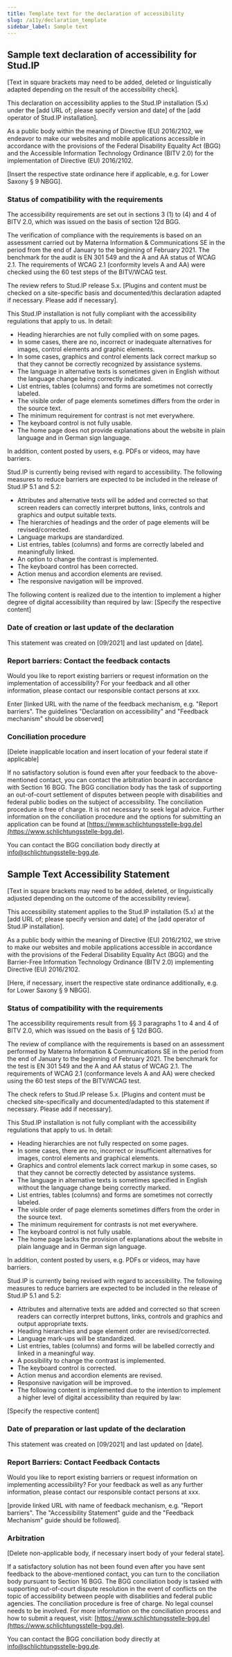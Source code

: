 ```yaml
---
title: Template text for the declaration of accessibility
slug: /a11y/declaration_template
sidebar_label: Sample text
---
```



## Sample text declaration of accessibility for Stud.IP


[Text in square brackets may need to be added, deleted or linguistically adapted depending on the result of the accessibility check].


This declaration on accessibility applies to the Stud.IP installation (5.x) under the [add URL of; please specify version and date] of the [add operator of Stud.IP installation].


As a public body within the meaning of Directive (EU) 2016/2102, we endeavor to make our websites and mobile applications accessible in accordance with the provisions of the Federal Disability Equality Act (BGG) and the Accessible Information Technology Ordinance (BITV 2.0) for the implementation of Directive (EU) 2016/2102.


[Insert the respective state ordinance here if applicable, e.g. for Lower Saxony § 9 NBGG].


### Status of compatibility with the requirements


The accessibility requirements are set out in sections 3 (1) to (4) and 4 of BITV 2.0, which was issued on the basis of section 12d BGG.


The verification of compliance with the requirements is based on
an assessment carried out by Materna Information & Communications SE in the period from the end of January to the beginning of February 2021. The benchmark for the audit is EN 301 549 and the A and AA status of WCAG 2.1. The requirements of WCAG 2.1 (conformity levels A and AA) were checked using the 60 test steps of the BITV/WCAG test.


The review refers to Stud.IP release 5.x. [Plugins and content must be checked on a site-specific basis and documented/this declaration adapted if necessary. Please add if necessary].


This Stud.IP installation is not fully compliant with the accessibility regulations that apply to us. In detail:


- Heading hierarchies are not fully complied with on some pages.
- In some cases, there are no, incorrect or inadequate alternatives for images, control elements and graphic elements.
- In some cases, graphics and control elements lack correct markup so that they cannot be correctly recognized by assistance systems.
- The language in alternative texts is sometimes given in English without the language change being correctly indicated.
- List entries, tables (columns) and forms are sometimes not correctly labeled.
- The visible order of page elements sometimes differs from the order in the source text.
- The minimum requirement for contrast is not met everywhere.
- The keyboard control is not fully usable.
- The home page does not provide explanations about the website in plain language and in German sign language.


In addition, content posted by users, e.g. PDFs or videos, may have barriers.


Stud.IP is currently being revised with regard to accessibility. The following measures to reduce barriers are expected to be included in the release of Stud.IP 5.1 and 5.2:


- Attributes and alternative texts will be added and corrected so that screen readers can correctly interpret buttons, links, controls and graphics and output suitable texts.
- The hierarchies of headings and the order of page elements will be revised/corrected.
- Language markups are standardized.
- List entries, tables (columns) and forms are correctly labeled and meaningfully linked.
- An option to change the contrast is implemented.
- The keyboard control has been corrected.
- Action menus and accordion elements are revised.
- The responsive navigation will be improved.


The following content is realized due to the intention to implement a higher degree of digital accessibility than required by law:
[Specify the respective content]


### Date of creation or last update of the declaration


This statement was created on [09/2021] and last updated on [date].


### Report barriers: Contact the feedback contacts


Would you like to report existing barriers or request information on the implementation of accessibility? For your feedback and all other information, please contact our responsible contact persons at xxx.


Enter [linked URL with the name of the feedback mechanism, e.g. "Report barriers". The guidelines "Declaration on accessibility" and "Feedback mechanism" should be observed]


### Conciliation procedure


[Delete inapplicable location and insert location of your federal state if applicable]


If no satisfactory solution is found even after your feedback to the above-mentioned contact, you can contact the arbitration board in accordance with Section 16 BGG. The BGG conciliation body has the task of supporting an out-of-court settlement of disputes between people with disabilities and federal public bodies on the subject of accessibility. The conciliation procedure is free of charge. It is not necessary to seek legal advice. Further information on the conciliation procedure and the options for submitting an application can be found at [https://www.schlichtungsstelle-bgg.de](https://www.schlichtungsstelle-bgg.de).


You can contact the BGG conciliation body directly at info@schlichtungsstelle-bgg.de.


## Sample Text Accessibility Statement


[Text in square brackets may need to be added, deleted, or linguistically adjusted depending on the outcome of the accessibility review].


This accessibility statement applies to the Stud.IP installation (5.x) at the [add URL of; please specify version and date] of the [add operator of Stud.IP installation].


As a public body within the meaning of Directive (EU) 2016/2102, we strive to make our websites and mobile applications accessible in accordance with the provisions of the Federal Disability Equality Act (BGG) and the Barrier-Free Information Technology Ordinance (BITV 2.0) implementing Directive (EU) 2016/2102.


[Here, if necessary, insert the respective state ordinance additionally, e.g. for Lower Saxony § 9 NBGG].


### Status of compatibility with the requirements


The accessibility requirements result from §§ 3 paragraphs 1 to 4 and 4 of BITV 2.0, which was issued on the basis of § 12d BGG.


The review of compliance with the requirements is based on
an assessment performed by Materna Information & Communications SE in the period from the end of January to the beginning of February 2021. The benchmark for the test is EN 301 549 and the A and AA status of WCAG 2.1. The requirements of WCAG 2.1 (conformance levels A and AA) were checked using the 60 test steps of the BITV/WCAG test.


The check refers to Stud.IP release 5.x. [Plugins and content must be checked site-specifically and documented/adapted to this statement if necessary. Please add if necessary].


This Stud.IP installation is not fully compliant with the accessibility regulations that apply to us. In detail:


- Heading hierarchies are not fully respected on some pages.
- In some cases, there are no, incorrect or insufficient alternatives for images, control elements and graphical elements.
- Graphics and control elements lack correct markup in some cases, so that they cannot be correctly detected by assistance systems.
- The language in alternative texts is sometimes specified in English without the language change being correctly marked.
- List entries, tables (columns) and forms are sometimes not correctly labeled.
- The visible order of page elements sometimes differs from the order in the source text.
- The minimum requirement for contrasts is not met everywhere.
- The keyboard control is not fully usable.
- The home page lacks the provision of explanations about the website in plain language and in German sign language.


In addition, content posted by users, e.g. PDFs or videos, may have barriers.


Stud.IP is currently being revised with regard to accessibility. The following measures to reduce barriers are expected to be included in the release of Stud.IP 5.1 and 5.2:


- Attributes and alternative texts are added and corrected so that screen readers can correctly interpret buttons, links, controls and graphics and output appropriate texts.
- Heading hierarchies and page element order are revised/corrected.
- Language mark-ups will be standardized.
- List entries, tables (columns) and forms will be labelled correctly and linked in a meaningful way.
- A possibility to change the contrast is implemented.
- The keyboard control is corrected.
- Action menus and accordion elements are revised.
- Responsive navigation will be improved.
- The following content is implemented due to the intention to implement a higher level of digital accessibility than required by law:


[Specify the respective content]


### Date of preparation or last update of the declaration


This statement was created on [09/2021] and last updated on [date].


### Report Barriers: Contact Feedback Contacts


Would you like to report existing barriers or request information on implementing accessibility? For your feedback as well as any further information, please contact our responsible contact persons at xxx.


[provide linked URL with name of feedback mechanism, e.g. "Report barriers". The "Accessibility Statement" guide and the "Feedback Mechanism" guide should be followed].


### Arbitration


[Delete non-applicable body, if necessary insert body of your federal state].


If a satisfactory solution has not been found even after you have sent feedback to the above-mentioned contact, you can turn to the conciliation body pursuant to Section 16 BGG. The BGG conciliation body is tasked with supporting out-of-court dispute resolution in the event of conflicts on the topic of accessibility between people with disabilities and federal public agencies. The conciliation procedure is free of charge. No legal counsel needs to be involved. For more information on the conciliation process and how to submit a request, visit: [https://www.schlichtungsstelle-bgg.de](https://www.schlichtungsstelle-bgg.de).


You can contact the BGG conciliation body directly at info@schlichtungsstelle-bgg.de.
